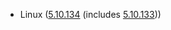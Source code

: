 - Linux ([5.10.134](https://lwn.net/Articles/902918) (includes [5.10.133](https://lwn.net/Articles/902372)))
